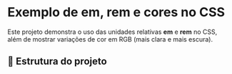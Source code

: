 # Exemplo de em, rem e cores no CSS

Este projeto demonstra o uso das unidades relativas **em** e **rem** no CSS, além de mostrar variações de cor em RGB (mais clara e mais escura).

## 📂 Estrutura do projeto
